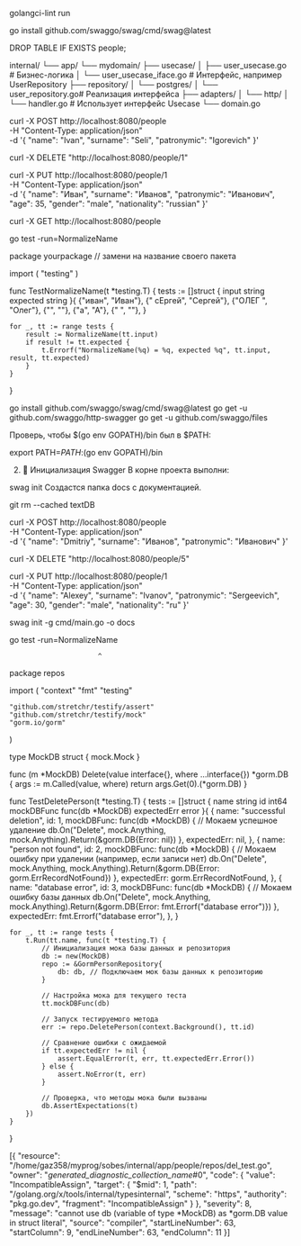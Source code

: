 golangci-lint run

go install github.com/swaggo/swag/cmd/swag@latest

DROP TABLE IF EXISTS people;


internal/
└── app/
    └── mydomain/
        ├── usecase/
        │   ├── user_usecase.go        # Бизнес-логика
        │   └── user_usecase_iface.go  # Интерфейс, например UserRepository
        ├── repository/
        │   └── postgres/
        │       └── user_repository.go# Реализация интерфейса
        ├── adapters/
        │   └── http/
        │       └── handler.go         # Использует интерфейс Usecase
        └── domain.go


 curl -X POST http://localhost:8080/people \
  -H "Content-Type: application/json" \
  -d '{
    "name": "Ivan",
    "surname": "Seli",
    "patronymic": "Igorevich"
}'

curl -X DELETE "http://localhost:8080/people/1"


curl -X PUT http://localhost:8080/people/1 \
  -H "Content-Type: application/json" \
  -d '{
    "name": "Иван",
    "surname": "Иванов",
    "patronymic": "Иванович",
    "age": 35,
    "gender": "male",
    "nationality": "russian"
  }'


  curl -X GET http://localhost:8080/people

go test -run=NormalizeName


package yourpackage // замени на название своего пакета

import (
	"testing"
)

func TestNormalizeName(t *testing.T) {
	tests := []struct {
		input    string
		expected string
	}{
		{"иван", "Иван"},
		{"  сЕргей", "Сергей"},
		{"ОЛЕГ  ", "Олег"},
		{"", ""},
		{"а", "А"},
		{"   ", ""},
	}

	for _, tt := range tests {
		result := NormalizeName(tt.input)
		if result != tt.expected {
			t.Errorf("NormalizeName(%q) = %q, expected %q", tt.input, result, tt.expected)
		}
	}
}










go install github.com/swaggo/swag/cmd/swag@latest
go get -u github.com/swaggo/http-swagger
go get -u github.com/swaggo/files

Проверь, чтобы $(go env GOPATH)/bin был в $PATH:


export PATH=$PATH:$(go env GOPATH)/bin

2. 📂 Инициализация Swagger
В корне проекта выполни:


swag init
Создастся папка docs с документацией.


git rm --cached textDB


curl -X POST http://localhost:8080/people \
  -H "Content-Type: application/json" \
  -d '{
    "name": "Dmitriy",
    "surname": "Иванов",
    "patronymic": "Иванович"
  }'

  curl -X DELETE "http://localhost:8080/people/5"


  curl -X PUT http://localhost:8080/people/1 \
  -H "Content-Type: application/json" \
  -d '{
    "name": "Alexey",
    "surname": "Ivanov",
    "patronymic": "Sergeevich",
    "age": 30,
    "gender": "male",
    "nationality": "ru"
  }'

  
swag init -g cmd/main.go -o docs


go test -run=NormalizeName

                          ^
package repos

import (
	"context"
	"fmt"
	"testing"

	"github.com/stretchr/testify/assert"
	"github.com/stretchr/testify/mock"
	"gorm.io/gorm"
)

type MockDB struct {
	mock.Mock
}

func (m *MockDB) Delete(value interface{}, where ...interface{}) *gorm.DB {
	args := m.Called(value, where)
	return args.Get(0).(*gorm.DB)
}

func TestDeletePerson(t *testing.T) {
	tests := []struct {
		name        string
		id          int64
		mockDBFunc  func(db *MockDB)
		expectedErr error
	}{
		{
			name: "successful deletion",
			id:   1,
			mockDBFunc: func(db *MockDB) {
				// Мокаем успешное удаление
				db.On("Delete", mock.Anything, mock.Anything).Return(&gorm.DB{Error: nil})
			},
			expectedErr: nil,
		},
		{
			name: "person not found",
			id:   2,
			mockDBFunc: func(db *MockDB) {
				// Мокаем ошибку при удалении (например, если записи нет)
				db.On("Delete", mock.Anything, mock.Anything).Return(&gorm.DB{Error: gorm.ErrRecordNotFound})
			},
			expectedErr: gorm.ErrRecordNotFound,
		},
		{
			name: "database error",
			id:   3,
			mockDBFunc: func(db *MockDB) {
				// Мокаем ошибку базы данных
				db.On("Delete", mock.Anything, mock.Anything).Return(&gorm.DB{Error: fmt.Errorf("database error")})
			},
			expectedErr: fmt.Errorf("database error"),
		},
	}

	for _, tt := range tests {
		t.Run(tt.name, func(t *testing.T) {
			// Инициализация мока базы данных и репозитория
			db := new(MockDB)
			repo := &GormPersonRepository{
				db: db, // Подключаем мок базы данных к репозиторию
			}

			// Настройка мока для текущего теста
			tt.mockDBFunc(db)

			// Запуск тестируемого метода
			err := repo.DeletePerson(context.Background(), tt.id)

			// Сравнение ошибки с ожидаемой
			if tt.expectedErr != nil {
				assert.EqualError(t, err, tt.expectedErr.Error())
			} else {
				assert.NoError(t, err)
			}

			// Проверка, что методы мока были вызваны
			db.AssertExpectations(t)
		})
	}
}


[{
	"resource": "/home/gaz358/myprog/sobes/internal/app/people/repos/del_test.go",
	"owner": "_generated_diagnostic_collection_name_#0",
	"code": {
		"value": "IncompatibleAssign",
		"target": {
			"$mid": 1,
			"path": "/golang.org/x/tools/internal/typesinternal",
			"scheme": "https",
			"authority": "pkg.go.dev",
			"fragment": "IncompatibleAssign"
		}
	},
	"severity": 8,
	"message": "cannot use db (variable of type *MockDB) as *gorm.DB value in struct literal",
	"source": "compiler",
	"startLineNumber": 63,
	"startColumn": 9,
	"endLineNumber": 63,
	"endColumn": 11
}]


